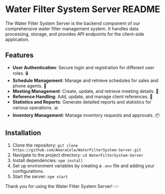 # Water Filter System Server README
The Water Filter System Server is the backend component of our comprehensive water filter management system. It handles data processing, storage, and provides API endpoints for the client-side application.

## Features
- **User Authentication**: Secure login and registration for different user roles. 🔒
- **Schedule Management**: Manage and retrieve schedules for sales and phone agents. 📅
- **Meeting Management**: Create, update, and retrieve meeting details. 📝
- **Reference Handling**: Add, update, and manage client references. 📇
- **Statistics and Reports**: Generate detailed reports and statistics for various operations. 📊
- **Inventory Management**: Manage inventory requests and approvals. 📦

## Installation
1. Clone the repository: `git clone https://github.com/AmaraCela/WaterFilterSystem-Server.git`
2. Navigate to the project directory: `cd WaterFilterSystem-Server`
3. Install dependencies: `npm install`
4. Set up environment variables by creating a `.env` file and adding your configurations.
5. Start the server: `npm start`

 

Thank you for using the Water Filter System Server! 💧✨
